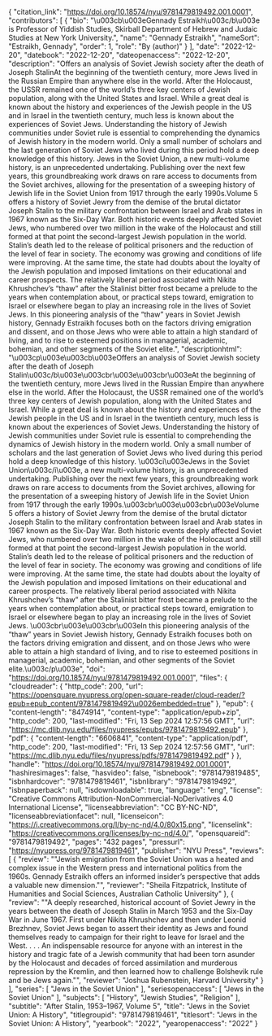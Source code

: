 {
   "citation_link": "https://doi.org/10.18574/nyu/9781479819492.001.0001",
   "contributors": [
     {
       "bio": "\u003cb\u003eGennady Estraikh\u003c/b\u003e is Professor of Yiddish Studies, Skirball Department of Hebrew and Judaic Studies at New York University.",
       "name": "Gennady Estraikh",
       "nameSort": "Estraikh, Gennady",
       "order": 1,
       "role": "By (author)"
     }
   ],
   "date": "2022-12-20",
   "datebook": "2022-12-20",
   "dateopenaccess": "2022-12-20",
   "description": "Offers an analysis of Soviet Jewish society after the death of Joseph StalinAt the beginning of the twentieth century, more Jews lived in the Russian Empire than anywhere else in the world. After the Holocaust, the USSR remained one of the world’s three key centers of Jewish population, along with the United States and Israel. While a great deal is known about the history and experiences of the Jewish people in the US and in Israel in the twentieth century, much less is known about the experiences of Soviet Jews. Understanding the history of Jewish communities under Soviet rule is essential to comprehending the dynamics of Jewish history in the modern world. Only a small number of scholars and the last generation of Soviet Jews who lived during this period hold a deep knowledge of this history. Jews in the Soviet Union, a new multi-volume history, is an unprecedented undertaking. Publishing over the next few years, this groundbreaking work draws on rare access to documents from the Soviet archives, allowing for the presentation of a sweeping history of Jewish life in the Soviet Union from 1917 through the early 1990s.Volume 5 offers a history of Soviet Jewry from the demise of the brutal dictator Joseph Stalin to the military confrontation between Israel and Arab states in 1967 known as the Six-Day War. Both historic events deeply affected Soviet Jews, who numbered over two million in the wake of the Holocaust and still formed at that point the second-largest Jewish population in the world. Stalin’s death led to the release of political prisoners and the reduction of the level of fear in society. The economy was growing and conditions of life were improving. At the same time, the state had doubts about the loyalty of the Jewish population and imposed limitations on their educational and career prospects. The relatively liberal period associated with Nikita Khrushchev’s “thaw” after the Stalinist bitter frost became a prelude to the years when contemplation about, or practical steps toward, emigration to Israel or elsewhere began to play an increasing role in the lives of Soviet Jews. In this pioneering analysis of the “thaw” years in Soviet Jewish history, Gennady Estraikh focuses both on the factors driving emigration and dissent, and on those Jews who were able to attain a high standard of living, and to rise to esteemed positions in managerial, academic, bohemian, and other segments of the Soviet elite.",
   "descriptionhtml": "\u003cp\u003e\u003cb\u003eOffers an analysis of Soviet Jewish society after the death of Joseph Stalin\u003c/b\u003e\u003cbr\u003e\u003cbr\u003eAt the beginning of the twentieth century, more Jews lived in the Russian Empire than anywhere else in the world. After the Holocaust, the USSR remained one of the world’s three key centers of Jewish population, along with the United States and Israel. While a great deal is known about the history and experiences of the Jewish people in the US and in Israel in the twentieth century, much less is known about the experiences of Soviet Jews. Understanding the history of Jewish communities under Soviet rule is essential to comprehending the dynamics of Jewish history in the modern world. Only a small number of scholars and the last generation of Soviet Jews who lived during this period hold a deep knowledge of this history. \u003ci\u003eJews in the Soviet Union\u003c/i\u003e, a new multi-volume history, is an unprecedented undertaking. Publishing over the next few years, this groundbreaking work draws on rare access to documents from the Soviet archives, allowing for the presentation of a sweeping history of Jewish life in the Soviet Union from 1917 through the early 1990s.\u003cbr\u003e\u003cbr\u003eVolume 5 offers a history of Soviet Jewry from the demise of the brutal dictator Joseph Stalin to the military confrontation between Israel and Arab states in 1967 known as the Six-Day War. Both historic events deeply affected Soviet Jews, who numbered over two million in the wake of the Holocaust and still formed at that point the second-largest Jewish population in the world. Stalin’s death led to the release of political prisoners and the reduction of the level of fear in society. The economy was growing and conditions of life were improving. At the same time, the state had doubts about the loyalty of the Jewish population and imposed limitations on their educational and career prospects. The relatively liberal period associated with Nikita Khrushchev’s “thaw” after the Stalinist bitter frost became a prelude to the years when contemplation about, or practical steps toward, emigration to Israel or elsewhere began to play an increasing role in the lives of Soviet Jews. \u003cbr\u003e\u003cbr\u003eIn this pioneering analysis of the “thaw” years in Soviet Jewish history, Gennady Estraikh focuses both on the factors driving emigration and dissent, and on those Jews who were able to attain a high standard of living, and to rise to esteemed positions in managerial, academic, bohemian, and other segments of the Soviet elite.\u003c/p\u003e",
   "doi": "https://doi.org/10.18574/nyu/9781479819492.001.0001",
   "files": {
     "cloudreader": {
       "http_code": 200,
       "url": "https://opensquare.nyupress.org/open-square-reader/cloud-reader/?epub=epub_content/9781479819492\u0026embedded=true"
     },
     "epub": {
       "content-length": "8474914",
       "content-type": "application/epub+zip",
       "http_code": 200,
       "last-modified": "Fri, 13 Sep 2024 12:57:56 GMT",
       "url": "https://mc.dlib.nyu.edu/files/nyupress/epubs/9781479819492.epub"
     },
     "pdf": {
       "content-length": "6606841",
       "content-type": "application/pdf",
       "http_code": 200,
       "last-modified": "Fri, 13 Sep 2024 12:57:56 GMT",
       "url": "https://mc.dlib.nyu.edu/files/nyupress/pdfs/9781479819492.pdf"
     }
   },
   "handle": "https://doi.org/10.18574/nyu/9781479819492.001.0001",
   "hashiresimages": false,
   "hasvideo": false,
   "isbnebook": "9781479819485",
   "isbnhardcover": "9781479819461",
   "isbnlibrary": "9781479819492",
   "isbnpaperback": null,
   "isdownloadable": true,
   "language": "eng",
   "license": "Creative Commons Attribution-NonCommercial-NoDerivatives 4.0 International License",
   "licenseabbreviation": "CC BY-NC-ND",
   "licenseabbreviationfacet": null,
   "licenseicon": "https://i.creativecommons.org/l/by-nc-nd/4.0/80x15.png",
   "licenselink": "https://creativecommons.org/licenses/by-nc-nd/4.0/",
   "opensquareid": "9781479819492",
   "pages": "432 pages",
   "pressurl": "https://nyupress.org/9781479819461",
   "publisher": "NYU Press",
   "reviews": [
     {
       "review": "\"Jewish emigration from the Soviet Union was a heated and complex issue in the Western press and international politics from the 1960s. Gennady Estraikh offers an informed insider’s perspective that adds a valuable new dimension.\"",
       "reviewer": "Sheila Fitzpatrick,  Institute of Humanities and Social Sciences, Australian Catholic University"
     },
     {
       "review": "\"A deeply researched, historical account of Soviet Jewry in the years between the death of Joseph Stalin in March 1953 and the Six-Day War in June 1967. First under Nikita Khrushchev and then under Leonid Brezhnev, Soviet Jews began to assert their identity as Jews and found themselves ready to campaign for their right to leave for Israel and the West. . . .  An indispensable resource for anyone with an interest in the history and tragic fate of a Jewish community that had been torn asunder by the Holocaust and decades of forced assimilation and murderous repression by the Kremlin, and then learned how to challenge Bolshevik rule and be Jews again.\"",
       "reviewer": "Joshua Rubenstein, Harvard University"
     }
   ],
   "series": [
     "Jews in the Soviet Union"
   ],
   "seriesopenaccess": [
     "Jews in the Soviet Union"
   ],
   "subjects": [
     "History",
     "Jewish Studies",
     "Religion"
   ],
   "subtitle": "After Stalin, 1953–1967, Volume 5",
   "title": "Jews in the Soviet Union: A History",
   "titlegroupid": "9781479819461",
   "titlesort": "Jews in the Soviet Union: A History",
   "yearbook": "2022",
   "yearopenaccess": "2022"
 }
